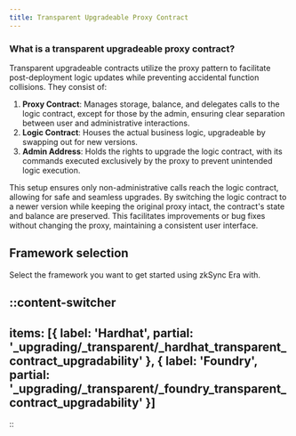 ```yaml
---
title: Transparent Upgradeable Proxy Contract
---
```


### What is a transparent upgradeable proxy contract?
Transparent upgradeable contracts utilize the proxy pattern to facilitate post-deployment
logic updates while preventing accidental function collisions. They consist of:

1. **Proxy Contract**: Manages storage, balance, and delegates calls to the logic contract,
except for those by the admin, ensuring clear separation between user and administrative interactions.
2. **Logic Contract**: Houses the actual business logic, upgradeable by swapping out for new versions.
3. **Admin Address**: Holds the rights to upgrade the logic contract, with its commands executed
exclusively by the proxy to prevent unintended logic execution.

This setup ensures only non-administrative calls reach the logic contract, allowing
for safe and seamless upgrades. By switching the logic contract to a newer version
while keeping the original proxy intact, the contract's state and balance are preserved.
This facilitates improvements or bug fixes without changing the proxy, maintaining a
consistent user interface.

## Framework selection

Select the framework you want to get started using zkSync Era with.

::content-switcher
---
items: [{
  label: 'Hardhat',
  partial: '_upgrading/_transparent/_hardhat_transparent_contract_upgradability'
}, {
  label: 'Foundry',
  partial: '_upgrading/_transparent/_foundry_transparent_contract_upgradability'
}]
---
::
